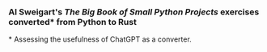 ### Al Sweigart's *The Big Book of Small Python Projects* exercises converted&ast; from Python to Rust

&ast; Assessing the usefulness of ChatGPT as a converter.
